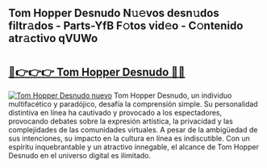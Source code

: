 ## Tom Hopper Desnudo N𝚞𝚎vos desn𝚞dos filtr𝚊dos - Parts-YfB F𝚘tos vid𝚎o - C𝚘ntenido atr𝚊ctivo qVUWo

# <h2><a href="http://mb0keqr.tromn.icu/?c=Tom+Hopper+Desnudo">🔗👉👉👉 Tom Hopper Desnudo 🔗🔗</a></h2>

[![Tom Hopper Desnudo nuevo](https://i.imgur.com/pEAQMta.gif)](http://mb0keqr.tromn.icu/?c=Tom+Hopper+Desnudo)
Tom Hopper Desnudo, un individuo multifacético y paradójico, desafía la comprensión simple. Su personalidad distintiva en línea ha cautivado y provocado a los espectadores, provocando debates sobre la expresión artística, la privacidad y las complejidades de las comunidades virtuales. A pesar de la ambigüedad de sus intenciones, su impacto en la cultura en línea es indiscutible. Con un espíritu inquebrantable y un atractivo innegable, el alcance de Tom Hopper Desnudo en el universo digital es ilimitado.
